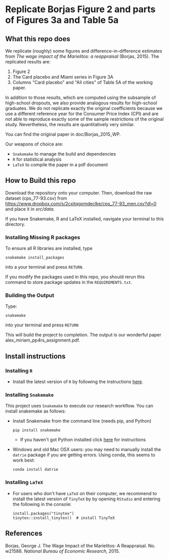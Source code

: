 # Replicate Borjas Figure 2 and parts of Figures 3a and Table 5a

## What this repo does

We replicate (roughly) some figures and difference-in-difference estimates from _The wage impact of the Marielitos: a reappraisal_ (Borjas, 2015). The replicated results are:
 1. Figure 2
 2. The Card placebo and Miami series in Figure 3A
 3. Columns "Card placebo" and "All cities" of Table 5A of the working paper.

In addition to those results, which are computed using the subsample of high-school dropouts, we also provide analogous results for high-school graduates. We do not replicate exactly the original coefficients because we use a different reference year for the Consumer Price Index (CPI) and are not able to reproduce exactly some of the sample restrictions of the original study. Nevertheless, the results are quantitatively very similar.

You can find the original paper in doc/Borjas_2015_WP.

Our weapons of choice are:

* `Snakemake` to manage the build and dependencies
* `R` for statistical analysis
* `LaTeX` to compile the paper in a pdf document

## How to Build this repo
Download the repository onto your computer. Then, download the raw dataset (cps_77-93.csv) from https://www.dropbox.com/s/2cxjtqgxmdeclke/cps_77-93_men.csv?dl=0 and place it in *src/data*.

If you have Snakemake, R and LaTeX installed, navigate your terminal to this directory.

### Installing Missing R packages

To ensure all R libraries are installed, type

```
snakemake install_packages
```
into a your terminal and press `RETURN`.

If you modify the packages used in this repo, you should rerun this command to store package updates in the `REQUIREMENTS.txt`.

### Building the Output
Type:

```
snakemake
```

into your terminal and press `RETURN`

This will build the project to completion. The output is our wonderful paper alex_miriam_pp4rs_assignment.pdf.

## Install instructions

### Installing `R`

* Install the latest version of `R` by following the instructions
  [here](https://pp4rs.github.io/installation-guide/r/).

### Installing `Snakemake`

This project uses `Snakemake` to execute our research workflow.
You can install snakemake as follows:
* Install Snakemake from the command line (needs pip, and Python)
    ```
    pip install snakemake
    ```
    * If you haven't got Python installed click [here](https://pp4rs.github.io/installation-guide/python/) for instructions

* Windows and old Mac OSX users: you may need to manually install the `datrie` package if you are getting errors. Using conda, this seems to work best:

    ```
    conda install datrie
    ```


### Installing `LaTeX`

* For users who don't have `LaTeX` on their computer, we recommend to install the latest version of `TinyTeX` by by opening `RStudio` and entering the following in the console:
    ```
    install.packages("tinytex")
    tinytex::install_tinytex()  # install TinyTeX
    ```

## References
Borjas, George J. The Wage Impact of the Marielitos: A Reappraisal. No. w21588. _National Bureau of Economic Research_, 2015.
